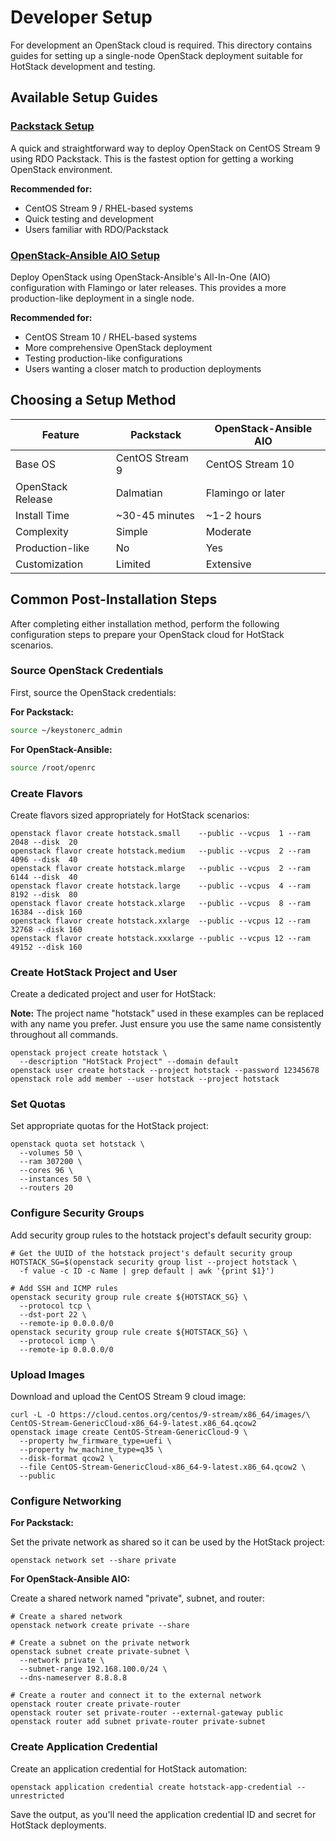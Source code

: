 # Developer Setup

For development an OpenStack cloud is required. This directory contains guides
for setting up a single-node OpenStack deployment suitable for HotStack
development and testing.

## Available Setup Guides

### [Packstack Setup](packstack.md)

A quick and straightforward way to deploy OpenStack on CentOS Stream 9 using
RDO Packstack. This is the fastest option for getting a working OpenStack
environment.

**Recommended for:**

- CentOS Stream 9 / RHEL-based systems
- Quick testing and development
- Users familiar with RDO/Packstack

### [OpenStack-Ansible AIO Setup](osa.md)

Deploy OpenStack using OpenStack-Ansible's All-In-One (AIO) configuration
with Flamingo or later releases. This provides a more production-like
deployment in a single node.

**Recommended for:**

- CentOS Stream 10 / RHEL-based systems
- More comprehensive OpenStack deployment
- Testing production-like configurations
- Users wanting a closer match to production deployments

## Choosing a Setup Method

| Feature | Packstack | OpenStack-Ansible AIO |
|---------|-----------|----------------------|
| Base OS | CentOS Stream 9 | CentOS Stream 10 |
| OpenStack Release | Dalmatian | Flamingo or later |
| Install Time | ~30-45 minutes | ~1-2 hours |
| Complexity | Simple | Moderate |
| Production-like | No | Yes |
| Customization | Limited | Extensive |

## Common Post-Installation Steps

After completing either installation method, perform the following configuration
steps to prepare your OpenStack cloud for HotStack scenarios.

### Source OpenStack Credentials

First, source the OpenStack credentials:

**For Packstack:**

```bash
source ~/keystonerc_admin
```

**For OpenStack-Ansible:**

```bash
source /root/openrc
```

### Create Flavors

Create flavors sized appropriately for HotStack scenarios:

```shell
openstack flavor create hotstack.small    --public --vcpus  1 --ram  2048 --disk  20
openstack flavor create hotstack.medium   --public --vcpus  2 --ram  4096 --disk  40
openstack flavor create hotstack.mlarge   --public --vcpus  2 --ram  6144 --disk  40
openstack flavor create hotstack.large    --public --vcpus  4 --ram  8192 --disk  80
openstack flavor create hotstack.xlarge   --public --vcpus  8 --ram 16384 --disk 160
openstack flavor create hotstack.xxlarge  --public --vcpus 12 --ram 32768 --disk 160
openstack flavor create hotstack.xxxlarge --public --vcpus 12 --ram 49152 --disk 160
```

### Create HotStack Project and User

Create a dedicated project and user for HotStack:

**Note:** The project name "hotstack" used in these examples can be replaced with
any name you prefer. Just ensure you use the same name consistently throughout
all commands.

```shell
openstack project create hotstack \
  --description "HotStack Project" --domain default
openstack user create hotstack --project hotstack --password 12345678
openstack role add member --user hotstack --project hotstack
```

### Set Quotas

Set appropriate quotas for the HotStack project:

```shell
openstack quota set hotstack \
  --volumes 50 \
  --ram 307200 \
  --cores 96 \
  --instances 50 \
  --routers 20
```

### Configure Security Groups

Add security group rules to the hotstack project's default security group:

```shell
# Get the UUID of the hotstack project's default security group
HOTSTACK_SG=$(openstack security group list --project hotstack \
  -f value -c ID -c Name | grep default | awk '{print $1}')

# Add SSH and ICMP rules
openstack security group rule create ${HOTSTACK_SG} \
  --protocol tcp \
  --dst-port 22 \
  --remote-ip 0.0.0.0/0
openstack security group rule create ${HOTSTACK_SG} \
  --protocol icmp \
  --remote-ip 0.0.0.0/0
```

### Upload Images

Download and upload the CentOS Stream 9 cloud image:

```shell
curl -L -O https://cloud.centos.org/centos/9-stream/x86_64/images/\
CentOS-Stream-GenericCloud-x86_64-9-latest.x86_64.qcow2
openstack image create CentOS-Stream-GenericCloud-9 \
  --property hw_firmware_type=uefi \
  --property hw_machine_type=q35 \
  --disk-format qcow2 \
  --file CentOS-Stream-GenericCloud-x86_64-9-latest.x86_64.qcow2 \
  --public
```

### Configure Networking

**For Packstack:**

Set the private network as shared so it can be used by the HotStack project:

```shell
openstack network set --share private
```

**For OpenStack-Ansible AIO:**

Create a shared network named "private", subnet, and router:

```shell
# Create a shared network
openstack network create private --share

# Create a subnet on the private network
openstack subnet create private-subnet \
  --network private \
  --subnet-range 192.168.100.0/24 \
  --dns-nameserver 8.8.8.8

# Create a router and connect it to the external network
openstack router create private-router
openstack router set private-router --external-gateway public
openstack router add subnet private-router private-subnet
```

### Create Application Credential

Create an application credential for HotStack automation:

```shell
openstack application credential create hotstack-app-credential --unrestricted
```

Save the output, as you'll need the application credential ID and secret for
HotStack deployments.
